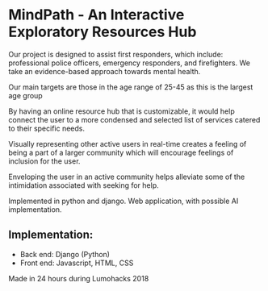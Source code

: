 # MindPath - An Interactive Exploratory Resources Hub

Our project is designed to assist first responders, which include: professional police officers, emergency responders, and firefighters. We take an evidence-based approach towards mental health. 

Our main targets are those in the age range of 25-45 as this is the largest age group

By having an online resource hub that is customizable, it would help connect the user to a more condensed and selected list of services catered to their specific needs.

Visually representing other active users in real-time creates a feeling of being a part of a larger community which will encourage feelings of inclusion for the user. 

Enveloping the user in an active community helps alleviate some of the intimidation associated with seeking for help. 

Implemented in python and django. Web application, with possible AI implementation.

## Implementation:
* Back end: Django (Python)
* Front end: Javascript, HTML, CSS

Made in 24 hours during Lumohacks 2018
